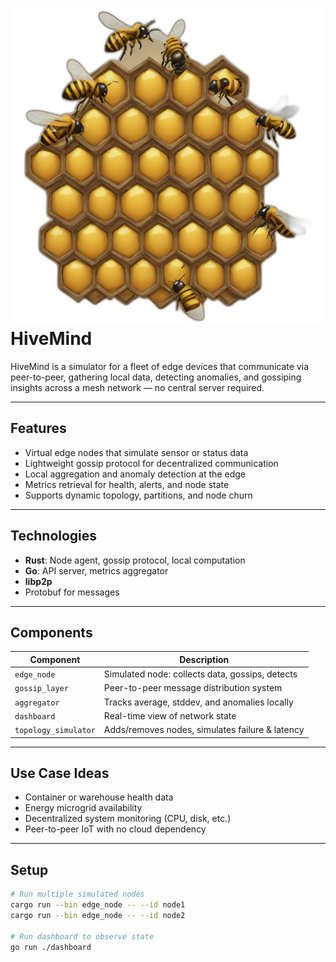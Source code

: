 # ![alt text](image.png)HiveMind

HiveMind is a simulator for a fleet of edge devices that communicate via peer-to-peer, gathering local data, detecting anomalies, and gossiping insights across a mesh network — no central server required.

---

## Features

- Virtual edge nodes that simulate sensor or status data
- Lightweight gossip protocol for decentralized communication
- Local aggregation and anomaly detection at the edge
- Metrics retrieval for health, alerts, and node state
- Supports dynamic topology, partitions, and node churn

---

## Technologies

- **Rust**: Node agent, gossip protocol, local computation
- **Go**: API server, metrics aggregator
- **libp2p**
- Protobuf for messages

---

## Components

| Component                 | Description                                      |
|--------------------------|--------------------------------------------------|
| `edge_node`              | Simulated node: collects data, gossips, detects  |
| `gossip_layer`           | Peer-to-peer message distribution system         |
| `aggregator`             | Tracks average, stddev, and anomalies locally    |
| `dashboard`              | Real-time view of network state                  |
| `topology_simulator`     | Adds/removes nodes, simulates failure & latency  |

---

## Use Case Ideas

- Container or warehouse health data
- Energy microgrid availability
- Decentralized system monitoring (CPU, disk, etc.)
- Peer-to-peer IoT with no cloud dependency

---

## Setup

```bash
# Run multiple simulated nodes
cargo run --bin edge_node -- --id node1
cargo run --bin edge_node -- --id node2

# Run dashboard to observe state
go run ./dashboard
